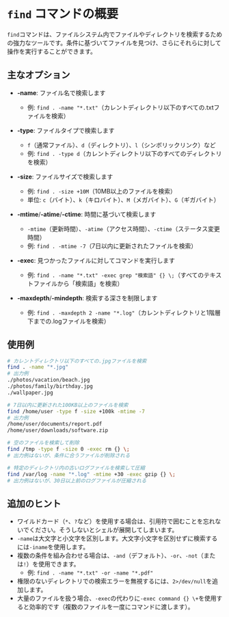 # `find` コマンドの概要

`find`コマンドは、ファイルシステム内でファイルやディレクトリを検索するための強力なツールです。条件に基づいてファイルを見つけ、さらにそれらに対して操作を実行することができます。

## 主なオプション

- **-name**: ファイル名で検索します
  - 例: `find . -name "*.txt"`（カレントディレクトリ以下のすべての.txtファイルを検索）

- **-type**: ファイルタイプで検索します
  - `f`（通常ファイル）、`d`（ディレクトリ）、`l`（シンボリックリンク）など
  - 例: `find . -type d`（カレントディレクトリ以下のすべてのディレクトリを検索）

- **-size**: ファイルサイズで検索します
  - 例: `find . -size +10M`（10MB以上のファイルを検索）
  - 単位: `c`（バイト）、`k`（キロバイト）、`M`（メガバイト）、`G`（ギガバイト）

- **-mtime**/**-atime**/**-ctime**: 時間に基づいて検索します
  - `-mtime`（更新時間）、`-atime`（アクセス時間）、`-ctime`（ステータス変更時間）
  - 例: `find . -mtime -7`（7日以内に更新されたファイルを検索）

- **-exec**: 見つかったファイルに対してコマンドを実行します
  - 例: `find . -name "*.txt" -exec grep "検索語" {} \;`（すべてのテキストファイルから「検索語」を検索）

- **-maxdepth**/**-mindepth**: 検索する深さを制限します
  - 例: `find . -maxdepth 2 -name "*.log"`（カレントディレクトリと1階層下までの.logファイルを検索）

## 使用例

```bash
# カレントディレクトリ以下のすべての.jpgファイルを検索
find . -name "*.jpg"
# 出力例
./photos/vacation/beach.jpg
./photos/family/birthday.jpg
./wallpaper.jpg

# 7日以内に更新された100KB以上のファイルを検索
find /home/user -type f -size +100k -mtime -7
# 出力例
/home/user/documents/report.pdf
/home/user/downloads/software.zip

# 空のファイルを検索して削除
find /tmp -type f -size 0 -exec rm {} \;
# 出力例はないが、条件に合うファイルが削除される

# 特定のディレクトリ内の古いログファイルを検索して圧縮
find /var/log -name "*.log" -mtime +30 -exec gzip {} \;
# 出力例はないが、30日以上前のログファイルが圧縮される
```

## 追加のヒント

- ワイルドカード（`*`、`?`など）を使用する場合は、引用符で囲むことを忘れないでください。そうしないとシェルが展開してしまいます。
- `-name`は大文字と小文字を区別します。大文字小文字を区別せずに検索するには`-iname`を使用します。
- 複数の条件を組み合わせる場合は、`-and`（デフォルト）、`-or`、`-not`（または`!`）を使用できます。
  - 例: `find . -name "*.txt" -or -name "*.pdf"`
- 権限のないディレクトリでの検索エラーを無視するには、`2>/dev/null`を追加します。
- 大量のファイルを扱う場合、`-exec`の代わりに`-exec command {} \+`を使用すると効率的です（複数のファイルを一度にコマンドに渡します）。